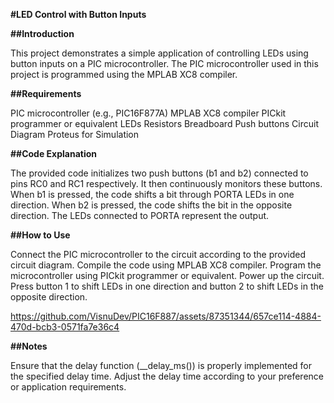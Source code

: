 **#LED Control with Button Inputs**

**##Introduction**

This project demonstrates a simple application of controlling LEDs using button inputs on a PIC microcontroller. The PIC microcontroller used in this project is programmed using the MPLAB XC8 compiler.

**##Requirements**

PIC microcontroller (e.g., PIC16F877A)
MPLAB XC8 compiler
PICkit programmer or equivalent
LEDs
Resistors
Breadboard
Push buttons
Circuit Diagram
Proteus for Simulation

**##Code Explanation**

The provided code initializes two push buttons (b1 and b2) connected to pins RC0 and RC1 respectively. It then continuously monitors these buttons. When b1 is pressed, the code shifts a bit through PORTA LEDs in one direction. When b2 is pressed, the code shifts the bit in the opposite direction. The LEDs connected to PORTA represent the output.

**##How to Use**

Connect the PIC microcontroller to the circuit according to the provided circuit diagram.
Compile the code using MPLAB XC8 compiler.
Program the microcontroller using PICkit programmer or equivalent.
Power up the circuit.
Press button 1 to shift LEDs in one direction and button 2 to shift LEDs in the opposite direction.



https://github.com/VisnuDev/PIC16F887/assets/87351344/657ce114-4884-470d-bcb3-0571fa7e36c4




**##Notes**

Ensure that the delay function (__delay_ms()) is properly implemented for the specified delay time.
Adjust the delay time according to your preference or application requirements.

